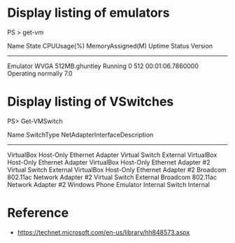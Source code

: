 # Display listing of emulators 

  PS > get-vm
  
  Name                         State   CPUUsage(%) MemoryAssigned(M) Uptime           Status             Version
  ----                         -----   ----------- ----------------- ------           ------             -------
  Emulator WVGA 512MB.ghuntley Running 0           512               00:01:06.7860000 Operating normally 7.0

# Display listing of VSwitches

  PS> Get-VMSwitch
  
  Name                                                    SwitchType NetAdapterInterfaceDescription
  ----                                                    ---------- ------------------------------
  VirtualBox Host-Only Ethernet Adapter Virtual Switch    External   VirtualBox Host-Only Ethernet Adapter
  VirtualBox Host-Only Ethernet Adapter #2 Virtual Switch External   VirtualBox Host-Only Ethernet Adapter #2
  Broadcom 802.11ac Network Adapter #2 Virtual Switch     External   Broadcom 802.11ac Network Adapter #2
  Windows Phone Emulator Internal Switch                  Internal
  
  
# Reference
* https://technet.microsoft.com/en-us/library/hh848573.aspx
